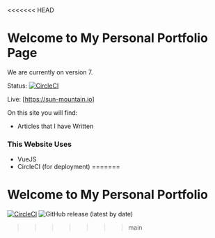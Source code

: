 <<<<<<< HEAD
# Welcome to My Personal Portfolio Page

We are currently on version 7.

Status: [![CircleCI](https://dl.circleci.com/status-badge/img/gh/Sun-Mountain/Sun-Mountain.github.io/tree/main.svg?style=svg)](https://dl.circleci.com/status-badge/redirect/gh/Sun-Mountain/Sun-Mountain.github.io/tree/main)

Live: [https://sun-mountain.io]

On this site you will find:
- Articles that I have Written

### This Website Uses
- VueJS
- CircleCI (for deployment)
=======
# Welcome to My Personal Portfolio

[![CircleCI](https://dl.circleci.com/status-badge/img/gh/Sun-Mountain/Sun-Mountain.github.io/tree/main.svg?style=svg)](https://dl.circleci.com/status-badge/redirect/gh/Sun-Mountain/Sun-Mountain.github.io/tree/main) ![GitHub release (latest by date)](https://img.shields.io/github/v/release/sun-mountain/Sun-Mountain.github.io)
>>>>>>> main
